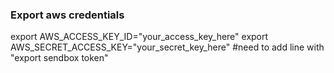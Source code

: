 ### Export aws credentials
export AWS_ACCESS_KEY_ID="your_access_key_here"
export AWS_SECRET_ACCESS_KEY="your_secret_key_here"
#need to add line with "export sendbox token"

